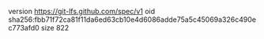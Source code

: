 version https://git-lfs.github.com/spec/v1
oid sha256:fbb71f72ca81f11da6ed63cb10e4d6086adde75a5c45069a326c490ec773afd0
size 822
